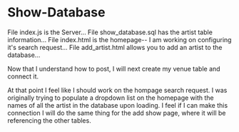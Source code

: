 # Show-Database

File index.js is the Server...
File show_database.sql has the artist table information...
File index.html is the homepage-- I am working on configuring it's search request...
File add_artist.html allows you to add an artist to the database...

Now that I understand how to post, I will next create my venue table and connect it.

At that point I feel like I should work on the hompage search request.
I was originally trying to populate a dropdown list on the homepage with the names of all the artist in the database upon loading.
I feel if I can make this connection I will do the same thing for the add show page, where it will be referencing the other tables.
